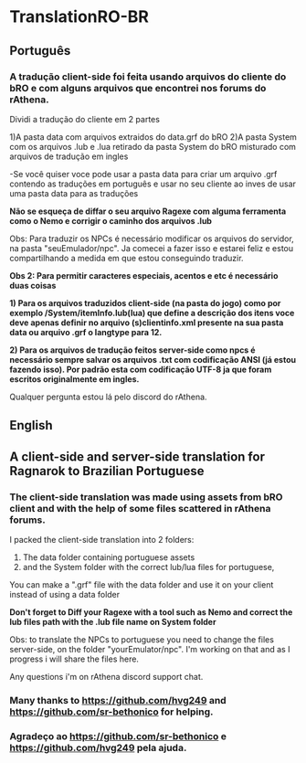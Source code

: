 # TranslationRO-BR 

## Português

### A tradução client-side foi feita usando arquivos do cliente do bRO e com alguns arquivos que encontrei nos forums do rAthena.

Dividi a tradução do cliente em 2 partes

1)A pasta data com arquivos extraidos do data.grf do bRO
2)A pasta System com os arquivos .lub e .lua retirado da pasta System do bRO misturado com arquivos de tradução em ingles

-Se você quiser voce pode usar a pasta data para criar um arquivo .grf contendo as traduções em português e usar 
no seu cliente ao inves de usar uma pasta data para as traduções

**Não se esqueça de diffar o seu arquivo Ragexe com alguma ferramenta como o Nemo e corrigir o caminho dos arquivos .lub**

Obs: Para traduzir os NPCs é necessário modificar os arquivos do servidor, na pasta "seuEmulador/npc". 
Ja comecei a fazer isso e estarei feliz e estou compartilhando a medida em que estou conseguindo traduzir.

**Obs 2: Para permitir caracteres especiais, acentos e etc é necessário duas coisas**

**1) Para os arquivos traduzidos client-side (na pasta do jogo) como por exemplo /System/itemInfo.lub(lua) que define a descrição dos itens voce deve apenas definir no arquivo (s)clientinfo.xml presente na sua pasta data ou arquivo .grf o langtype para 12.**

**2) Para os arquivos de tradução feitos server-side como npcs é necessário sempre salvar os arquivos .txt com codificação ANSI (já estou fazendo isso). 
Por padrão esta com codificação UTF-8 ja que foram escritos originalmente em ingles.**

Qualquer pergunta estou lá pelo discord do rAthena.

## English

## A client-side and server-side translation for Ragnarok to Brazilian Portuguese

### The client-side translation was made using assets from bRO client and with the help of some files scattered in rAthena forums.

I packed the client-side translation into 2 folders: 

1) The data folder containing portuguese assets
2) and the System folder with the correct lub/lua files for portuguese,

You can make a ".grf" file with the data folder and use it on your client instead of using a data folder

**Don't forget to Diff your Ragexe with a tool such as Nemo and correct the lub files path with the .lub file name 
on System folder**

Obs: to translate the NPCs to portuguese you need to change the files server-side, on the folder "yourEmulator/npc".
I'm working on that and as I progress i will share the files here.

Any questions i'm on rAthena discord support chat.


### Many thanks to https://github.com/hvg249 and https://github.com/sr-bethonico for helping.
### Agradeço ao https://github.com/sr-bethonico e https://github.com/hvg249  pela ajuda.

